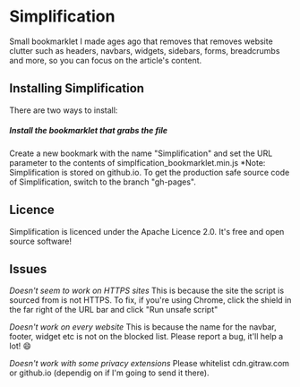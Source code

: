 Simplification
==============

Small bookmarklet I made ages ago that removes that removes website clutter such as headers, navbars, widgets, sidebars, forms, breadcrumbs and more, so you can focus on the article's content.

## Installing Simplification
There are two ways to install:    
##### Install the bookmarklet that grabs the file #####
Create a new bookmark with the name "Simplification" and set the URL parameter to the contents of simplfication_bookmarklet.min.js
*Note: Simplification is stored on github.io. To get the production safe source code of Simplification, switch to the branch "gh-pages".

## Licence
Simplification is licenced under the Apache Licence 2.0. It's free and open source software!

## Issues
*Doesn't seem to work on HTTPS sites* This is because the site the script is sourced from is not HTTPS. To fix, if you're using Chrome, click the shield in the far right of the URL bar and click "Run unsafe script"

*Doesn't work on every website* This is because the name for the navbar, footer, widget etc is not on the blocked list. Please report a bug, it'll help a lot! :smile:

*Doesn't work with some privacy extensions* Please whitelist cdn.gitraw.com or github.io (dependig on if I'm going to send it there). 
